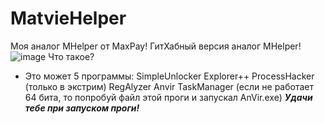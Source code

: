 # MatvieHelper
Моя аналог MHelper от MaxPay!
ГитХабный версия аналог MHelper!
![image](https://github.com/user-attachments/assets/c00bd78f-a5cf-431b-a643-528b7937717d)
Что такое?
- Это может 5 программы:
SimpleUnlocker
Explorer++
ProcessHacker (только в экстрим)
RegAlyzer
Anvir TaskManager (если не работает 64 бита, то попробуй файл этой проги и запускал AnVir.exe)
***_Удачи тебе при запуском проги!_***
